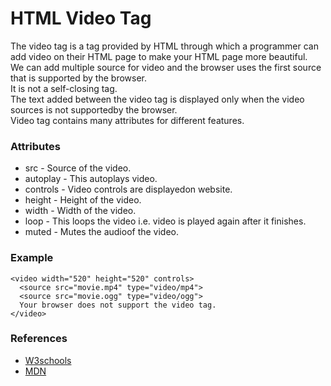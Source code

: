 # HTML Video Tag 

The video tag is a tag provided by HTML through which a programmer can add video on their HTML page to make your HTML page more beautiful.  
We can add multiple source for video and the browser uses the first source that is supported by the browser.  
It is not a self-closing tag.  
The text added between the video tag is displayed only when the video sources is not supportedby the browser.   
Video tag contains many attributes for different features.  

### Attributes

- src - Source of the video.
- autoplay - This autoplays video.
- controls - Video controls are displayedon website.
- height - Height of the video.
- width - Width of the video.
- loop -  This loops the video i.e. video is played again after it finishes.
- muted - Mutes the audioof the video.

### Example
``` 
<video width="520" height="520" controls> 
  <source src="movie.mp4" type="video/mp4">
  <source src="movie.ogg" type="video/ogg">
  Your browser does not support the video tag.
</video>
```
### References
- [W3schools](https://www.w3schools.com/tags/tag_audio.asp)
- [MDN](https://developer.mozilla.org/en-US/docs/Web/HTML/Element/video)
